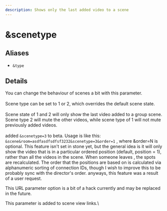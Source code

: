 ```yaml
---
description: Shows only the last added video to a scene
---
```


# \&scenetype

## Aliases

* `&type`

## Details

You can change the behaviour of scenes a bit with this parameter.\
\
Scene type can be set to 1 or 2, which overrides the default scene state.\
\
Scene state of 1 and 2 will only show the last video added to a group scene.   Scene type 2 will mute the other videos, while scene type of 1 will not mute previously added videos.\
\
added `&scenetype=3` to beta. Usage is like this: `&scene&room=asdfasdfsdfsf3232&scenetype=3&order=1` , where \&order=N is optional. This feature isn't set in stone yet, but the general idea is it will only show the video that is in a particular ordered position (default, position = 1), rather than all the videos in the scene. When someone leaves , the spots are recalculated. The order that the positions are based on is calculated via alphanumeric sorting of connection IDs, though I wish to improve this to be probably sync with the director's order. anyways, this feature was a result of a user request.

This URL parameter option is a bit of a hack currently and may be replaced in the future.

This parameter is added to scene view links.\
